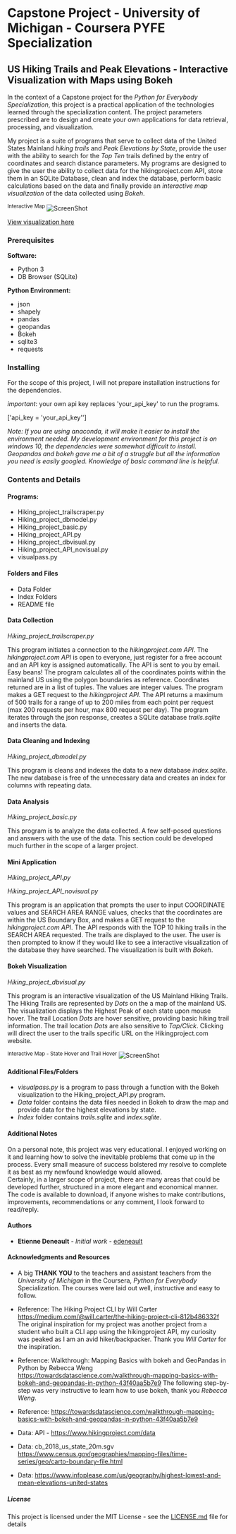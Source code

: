 # Capstone Project - University of Michigan - Coursera PYFE Specialization
## US Hiking Trails and Peak Elevations - Interactive Visualization with Maps using Bokeh

In the context of a Capstone project for the *Python for Everybody Specialization*, this project is a practical application of the technologies learned through the specialization content. The project parameters prescribed are to design and create your own applications for data retrieval, processing, and visualization.

My project is a suite of programs that serve to collect data of the United States Mainland *hiking trails* and *Peak Elevations by State*, provide the user with the ability to search for the *Top Ten* trails defined by the entry of coordinates and search distance parameters. My programs are designed to give the user the ability to collect data for the hikingproject.com API, store them in an SQLite Database, clean and index the database, perform basic calculations based on the data and finally provide an *interactive map visualization* of the data collected using *Bokeh*.

<sup>Interactive Map</sup>
![ScreenShot](https://github.com/edeneault/pyfe_capstone_hikingtrails/blob/master/README.assets/README-Visual_screenshot_loadup.PNG)


[View visualization here](https://edeneault.github.io/pyfe_capstone_hikingtrails/Hiking_project_dbvisual_4.html)


### Prerequisites

**Software:**
* Python 3
* DB Browser (SQLite)

**Python Environment:**
* json
* shapely
* pandas
* geopandas
* Bokeh
* sqlite3
* requests

### Installing

For the scope of this project, I will not prepare installation instructions for the dependencies.

*important*:  your  own api key replaces 'your_api_key' to run the programs.

['api_key = 'your_api_key'']



  *Note: If you are using anaconda, it will make it easier to install the environment needed.  My development environment for this project is on windows 10, the dependencies were somewhat difficult to install.  Geopandas and bokeh gave me a bit of a struggle but all the information you need is easily googled. Knowledge of basic command line is helpful.*  

### Contents and Details

#### Programs:

  * Hiking_project_trailscraper.py
  * Hiking_project_dbmodel.py
  * Hiking_project_basic.py
  * Hiking_project_API.py
  * Hiking_project_dbvisual.py
  * Hiking_project_API_novisual.py
  * visualpass.py

#### Folders and Files

  * Data Folder
  * Index Folders
  * README file

#### Data Collection
*Hiking_project_trailscraper.py*  

This program initiates a connection to the *hikingproject.com API*. The *hikingproject.com API* is open to everyone, just register for a free account and an API key is assigned automatically. The API is sent to you by email.  Easy beans!  The program calculates all of the coordinates points within the mainland US using the polygon boundaries as reference. Coordinates returned are in a list of tuples. The values are integer values. The program makes a GET request to the *hikingproject API*.  The API returns a maximum of 500 trails for a range of up to 200 miles from each point per request (max 200 requests per hour, max 800 request per day).  The program iterates through the json response, creates a SQLite database *trails.sqlite* and inserts the data.

#### Data Cleaning and Indexing
*Hiking_project_dbmodel.py*  

This program is cleans and indexes the data to a new database *index.sqlite*. The new database is free of the unnecessary data and creates an index for columns with repeating data.  

#### Data Analysis
*Hiking_project_basic.py*

This program is to analyze the data collected.  A few self-posed questions and answers with the use of the data. This section could be developed much further in the scope of a larger project.

#### Mini Application
*Hiking_project_API.py*

*Hiking_project_API_novisual.py*

This program is an application that prompts the user to input COORDINATE values and SEARCH AREA RANGE values, checks that the coordinates are within the US Boundary Box, and makes a GET request to the *hikingproject.com API*.  The API responds with the TOP 10 hiking trails in the SEARCH AREA requested. The trails are displayed to the user.  The user is then prompted to know if they would like to see a interactive visualization of the database they have searched. The visualization is built with *Bokeh*.

#### Bokeh Visualization
*Hiking_project_dbvisual.py*

This program is an interactive visualization of the US Mainland Hiking Trails.  The Hiking Trails are represented by *Dots* on the a map of the mainland US. The visualization displays the Highest Peak of each state upon mouse hover.  The trail Location *Dots* are hover sensitive, providing basic hiking trail information. The trail location *Dots* are also sensitive to *Tap/Click*. Clicking will direct the user to the trails specific URL on the Hikingproject.com website.

<sup>Interactive Map - State Hover and Trail Hover</sup>
![ScreenShot](https://github.com/edeneault/pyfe_capstone_hikingtrails/blob/master/README.assets/Screenshot_hp_trail.png)



#### Additional Files/Folders
* *visualpass.py* is a program to pass through a function with the Bokeh visualization to the Hiking_project_API.py program.
* *Data* folder contains the data files needed in Bokeh to draw the map and provide data for the highest elevations by state.
* *Index* folder contains *trails.sqlite* and *index.sqlite*.

#### Additional Notes

On a personal note, this project was very educational.   I enjoyed working on it and learning how to solve the inevitable problems that come up in the process.  Every small measure of success bolstered my resolve to complete it as best as my newfound knowledge would allowed.  
Certainly, in a larger scope of project, there are many areas that could be developed further, structured in a more elegant and economical manner.
The code is available to download, if anyone wishes to make contributions, improvements, recommendations or any comment, I look forward to read/reply.



#### Authors

* **Etienne Deneault** - *Initial work* - [edeneault](https://github.com/edeneault)

#### Acknowledgments and Resources

* A big **THANK YOU** to the teachers and assistant teachers from the *University of Michigan* in the Coursera, *Python for Everybody* Specialization. The courses were laid out well, instructive and easy to follow.

* Reference: The Hiking Project CLI by Will Carter
https://medium.com/@will.carter/the-hiking-project-cli-812b486332f
The original inspiration for my project was another project from a student who built a CLI app using the hikingproject API, my curiosity was peaked as I am an avid hiker/backpacker. Thank you *Will Carter* for the inspiration.
* Reference: Walkthrough: Mapping Basics with bokeh and GeoPandas in Python by Rebecca Weng
https://towardsdatascience.com/walkthrough-mapping-basics-with-bokeh-and-geopandas-in-python-43f40aa5b7e9
The following step-by-step was very instructive to learn how to use bokeh, thank you *Rebecca Weng*.

* Reference: https://towardsdatascience.com/walkthrough-mapping-basics-with-bokeh-and-geopandas-in-python-43f40aa5b7e9

* Data: API - https://www.hikingproject.com/data

* Data: cb_2018_us_state_20m.sgv https://www.census.gov/geographies/mapping-files/time-series/geo/carto-boundary-file.html

* Data: https://www.infoplease.com/us/geography/highest-lowest-and-mean-elevations-united-states


##### License

This project is licensed under the MIT License - see the [LICENSE.md](LICENSE.md) file for details
